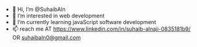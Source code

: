 - 👋 Hi, I’m @SuhaibAln
- 👀 I’m interested in web development 
- 🌱 I’m currently learning javaScript  software development 
- 📫  reach me AT https://www.linkedin.com/in/suhaib-alnaji-0835181b9/ OR suhaibaln0@gmail.com

<!---
SuhaibAln/SuhaibAln is a ✨ special ✨ repository because its `README.md` (this file) appears on your GitHub profile.
You can click the Preview link to take a look at your changes.
--->
